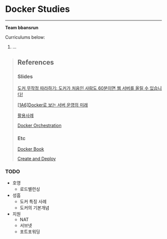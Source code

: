 # Docker Studies
---
**Team bbansrun**

Curriculums below:
1. ...

> ## References
> ### Slides
>
> [도커 무작정 따라하기: 도커가 처음인 사람도 60분이면 웹 서버를 올릴 수 있습니다!](https://www.slideshare.net/pyrasis/docker-fordummies-44424016)
>
> [[1A6]Docker로 보는 서버 운영의 미래](https://www.slideshare.net/deview/1a6docker)
>
> [활용사례](https://www.slideshare.net/awskorea/codigm-aws-container-day)
>
> [Docker Orchestration](https://tech.osci.kr/2019/02/13/59736201/)
>
> ### Etc
>
> [Docker Book](http://pyrasis.com/private/2014/11/30/publish-docker-for-the-really-impatient-book)
>
> [Create and Deploy](https://subicura.com/2017/02/10/docker-guide-for-beginners-create-image-and-deploy.html)



### TODO

- 호영
  - 로드밸런싱
- 성흠
  - 도커 특징 사례
  - 도커의 기본개념
- 지원
  - NAT
  - 서브넷
  - 포트포워딩